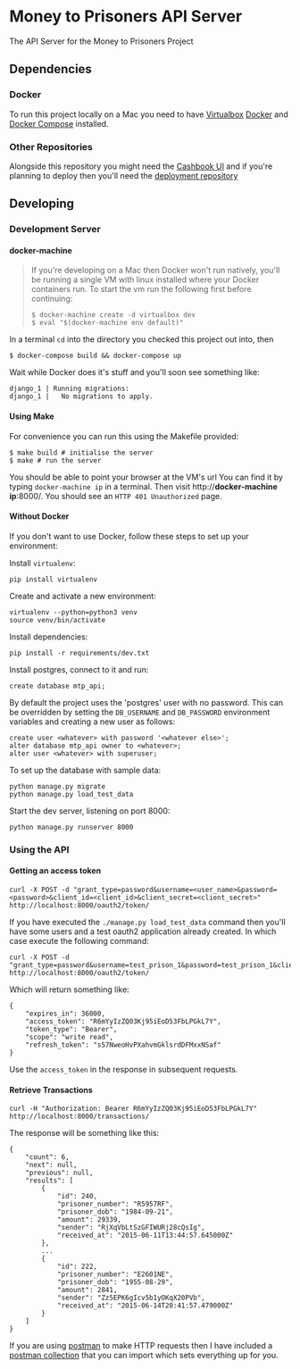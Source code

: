 
# Money to Prisoners API Server
The API Server for the Money to Prisoners Project

## Dependencies
### Docker
To run this project locally on a Mac you need to have
[Virtualbox](https://www.virtualbox.org/wiki/Downloads)
[Docker](http://docs.docker.com/installation/mac/) and
[Docker Compose](https://docs.docker.com/compose/install/) installed.

### Other Repositories
Alongside this repository you might need the [Cashbook UI](https://github.com/ministryofjustice/money-to-prisoners-cashbook)
and if you're planning to deploy then you'll need the [deployment repository](https://github.com/ministryofjustice/money-to-prisoners-deploy)

## Developing
### Development Server
#### docker-machine
> If you're developing on a Mac then Docker won't run natively, you'll be running
> a single VM with linux installed where your Docker containers run. To start the vm
> run the following first before continuing:
> ```
> $ docker-machine create -d virtualbox dev
> $ eval "$(docker-machine env default)"
> ```

In a terminal `cd` into the directory you checked this project out into, then
```
$ docker-compose build && docker-compose up
```

Wait while Docker does it's stuff and you'll soon see something like:
```
django_1 | Running migrations:
django_1 |   No migrations to apply.
```

#### Using Make

For convenience you can run this using the Makefile provided:

```shell
$ make build # initialise the server
$ make # run the server
```

You should be able to point your browser at the VM's url
You can find it by typing `docker-machine ip` in a terminal. Then visit http://**docker-machine ip**:8000/.
You should see an `HTTP 401 Unauthorized` page.


#### Without Docker

If you don't want to use Docker, follow these steps to set up your environment:

Install `virtualenv`:

```
pip install virtualenv
```

Create and activate a new environment:

```
virtualenv --python=python3 venv
source venv/bin/activate
```

Install dependencies:

```
pip install -r requirements/dev.txt
```

Install postgres, connect to it and run:

```
create database mtp_api;
```

By default the project uses the 'postgres' user with no password. This can be 
overridden by setting the `DB_USERNAME` and `DB_PASSWORD` environment variables
and creating a new user as follows:

```
create user <whatever> with password '<whatever else>';
alter database mtp_api owner to <whatever>;
alter user <whatever> with superuser;
```

To set up the database with sample data:

```
python manage.py migrate
python manage.py load_test_data
```

Start the dev server, listening on port 8000:

```
python manage.py runserver 8000
```


### Using the API
#### Getting an access token
```
curl -X POST -d "grant_type=password&username=<user_name>&password=<password>&client_id=<client_id>&client_secret=<client_secret>" http://localhost:8000/oauth2/token/
```
If you have executed the `./manage.py load_test_data` command then you'll have
some users and a test oauth2 application already created. In which case execute the following command:
```
curl -X POST -d "grant_type=password&username=test_prison_1&password=test_prison_1&client_id=cashbook&client_secret=cashbook" http://localhost:8000/oauth2/token/
```
Which will return something like:
```
{
    "expires_in": 36000,
    "access_token": "R6mYyIzZQ03Kj95iEoD53FbLPGkL7Y",
    "token_type": "Bearer",
    "scope": "write read",
    "refresh_token": "s57NweoHvPXahvmGklsrdDFMxxNSaf"
}
```
Use the `access_token` in the response in subsequent requests.

#### Retrieve Transactions
```
curl -H "Authorization: Bearer R6mYyIzZQ03Kj95iEoD53FbLPGkL7Y" http://localhost:8000/transactions/
```

The response will be something like this:
```
{
    "count": 6,
    "next": null,
    "previous": null,
    "results": [
        {
            "id": 240,
            "prisoner_number": "R5957RF",
            "prisoner_dob": "1984-09-21",
            "amount": 29339,
            "sender": "RjXqVbLtSzGFIWURj28cQsIg",
            "received_at": "2015-06-11T13:44:57.645000Z"
        },
        ...
        {
            "id": 222,
            "prisoner_number": "E2601NE",
            "prisoner_dob": "1955-08-29",
            "amount": 2841,
            "sender": "Zz5EPK6gIcv5b1yOKqX20PVb",
            "received_at": "2015-06-14T20:41:57.479000Z"
        }
    ]
}
```

If you are using [postman](https://chrome.google.com/webstore/detail/postman-rest-client/fdmmgilgnpjigdojojpjoooidkmcomcm?hl=en)
to make HTTP requests then I have included a [postman
collection](devtools/mtp-api.json) that you can import which sets everything up for you.
